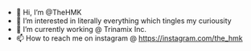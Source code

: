 - 👋 Hi, I’m @TheHMK
- 👀 I’m interested in literally everything which tingles my curiousity
- 🌱 I’m currently working @ Trinamix Inc.
- 📫 How to reach me on instagram @ https://instagram.com/the_hmk

<!---
TheHMK/TheHMK is a ✨ special ✨ repository because its `README.md` (this file) appears on your GitHub profile.
You can click the Preview link to take a look at your changes.
--->
